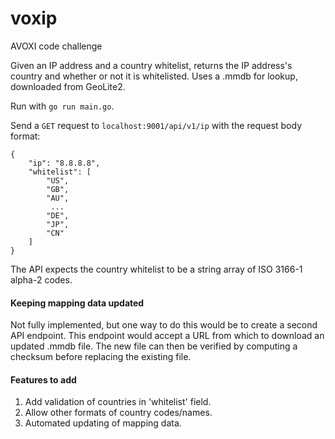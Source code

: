 # voxip
AVOXI code challenge

Given an IP address and a country whitelist, returns the IP address's country and whether or not it is whitelisted. Uses a .mmdb for lookup, downloaded from GeoLite2.

Run with `go run main.go`.

Send a `GET` request to `localhost:9001/api/v1/ip` with the request body format:

    {
        "ip": "8.8.8.8",
        "whitelist": [
            "US",
            "GB",
            "AU",
             ...
            "DE",
            "JP",
            "CN"
        ]
    }

The API expects the country whitelist to be a string array of ISO 3166-1 alpha-2 codes.

#### Keeping mapping data updated

Not fully implemented, but one way to do this would be to create a second API endpoint. This endpoint would accept a URL from which to download an updated .mmdb file. The new file can then be verified by computing a checksum before replacing the existing file.

#### Features to add

1. Add validation of countries in 'whitelist' field.
2. Allow other formats of country codes/names.
3. Automated updating of mapping data.
